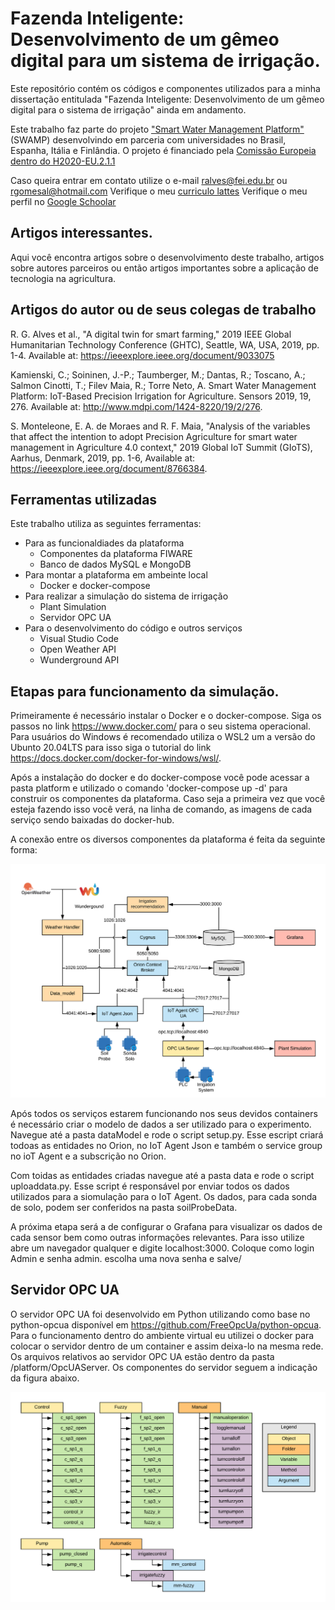# Fazenda Inteligente: Desenvolvimento de um gêmeo digital para um sistema de irrigação.

Este repositório contém os códigos e componentes utilizados para a minha dissertação entitulada "Fazenda Inteligente: Desenvolvimento de um gêmeo digital para o sistema de irrigação" ainda em andamento.

Este trabalho faz parte do projeto ["Smart Water Management Platform"](http://swamp-project.org/) (SWAMP) desenvolvindo em parceria com universidades no Brasil, Espanha, Itália e Finlândia. O projeto é financiado pela [Comissão Europeia dentro do H2020-EU.2.1.1](https://cordis.europa.eu/project/id/777112)

Caso queira entrar em contato utilize o e-mail ralves@fei.edu.br ou rgomesal@hotmail.com
Verifique o meu [curriculo lattes](http://lattes.cnpq.br/6950937359307635)
Verifique o meu perfil no [Google Schoolar](https://scholar.google.com.br/citations?user=swKME70AAAAJ&hl=pt-BR)

## Artigos interessantes. 

Aqui você encontra artigos sobre o desenvolvimento deste trabalho, artigos sobre autores parceiros ou então artigos importantes sobre a aplicação de tecnologia na agricultura. 

## Artigos do autor ou de seus colegas de trabalho

R. G. Alves et al., "A digital twin for smart farming," 2019 IEEE Global Humanitarian Technology Conference (GHTC), Seattle, WA, USA, 2019, pp. 1-4. Available at: https://ieeexplore.ieee.org/document/9033075

Kamienski, C.; Soininen, J.-P.; Taumberger, M.; Dantas, R.; Toscano, A.; Salmon Cinotti, T.; Filev Maia, R.; Torre Neto, A. Smart Water Management Platform: IoT-Based Precision Irrigation for Agriculture. Sensors 2019, 19, 276. Available at: http://www.mdpi.com/1424-8220/19/2/276.

S. Monteleone, E. A. de Moraes and R. F. Maia, "Analysis of the variables that affect the intention to adopt Precision Agriculture for smart water management in Agriculture 4.0 context," 2019 Global IoT Summit (GIoTS), Aarhus, Denmark, 2019, pp. 1-6, Available at: https://ieeexplore.ieee.org/document/8766384.

## Ferramentas utilizadas

Este trabalho utiliza as seguintes ferramentas:

- Para as funcionaldiades da plataforma
    -  Componentes da plataforma FIWARE 
    - Banco de dados MySQL e MongoDB
- Para montar a plataforma em ambeinte local
    - Docker e docker-compose
- Para realizar a simulação do sistema de irrigação
    - Plant Simulation
    - Servidor OPC UA
- Para o desenvolvimento do código e outros serviços
    - Visual Studio Code 
    - Open Weather API
    - Wunderground API

## Etapas para funcionamento da simulação. 

Primeiramente é necessário instalar o Docker e o docker-compose. Siga os passos no link https://www.docker.com/ para o seu sistema operacional. Para usuários do Windows é recomendado utiliza o WSL2 um a versão do Ubunto 20.04LTS para isso siga o tutorial do link https://docs.docker.com/docker-for-windows/wsl/.

Após a instalação do docker e do docker-compose você pode acessar a pasta platform e utilizado o comando 'docker-compose up -d' para construir os componentes da plataforma. Caso seja a primeira vez que você esteja fazendo isso você verá, na linha de comando, as imagens de cada serviço sendo baixadas do docker-hub. 

A conexão entre os diversos componentes da plataforma é feita da seguinte forma:

![Arquitetura da plataforma](https://github.com/rafaelalvesitm/dtsmartfarming/blob/master/pictures/platform.png)

Após todos os serviços estarem funcionando nos seus devidos containers é necessário criar o modelo de dados a ser utilizado para o experimento. Navegue até a pasta dataModel e rode o script setup.py. Esse escript criará todoas as entidades no Orion, no IoT Agent Json e também o service group no ioT Agent e a subscrição no Orion. 

Com toidas as entidades criadas navegue até a pasta data e rode o script uploaddata.py. Esse script é responsável por enviar todos os dados utilizados para a siomulação para o IoT Agent. Os dados, para cada sonda de solo, podem ser conferidos na pasta soilProbeData.

A próxima etapa será a de configurar o Grafana para visualizar os dados de cada sensor bem como outras informações relevantes. Para isso utilize abre um navegador qualquer e digite localhost:3000. Coloque como login Admin e senha admin. escolha uma nova senha e salve/ 

## Servidor OPC UA

O servidor OPC UA foi desenvolvido em Python utilizando como base no python-opcua disponível em https://github.com/FreeOpcUa/python-opcua. Para o funcionamento dentro do ambiente virtual eu utilizei o docker para colocar o servidor dentro de um container e assim deixa-lo na mesma rede. Os arquivos relativos ao servidor OPC UA estão dentro da pasta /platform/OpcUAServer. Os componentes do servidor seguem a indicação da figura abaixo.  

![Componentes do servidor OPC UA](https://github.com/rafaelalvesitm/dtsmartfarming/blob/master/pictures/serverItens.png)




